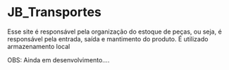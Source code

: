 # JB_Transportes
Esse site é responsável pela organização do estoque de peças, ou seja, é responsável pela entrada, saída e mantimento do produto. É utilizado armazenamento local 

OBS: Ainda em desenvolvimento....
